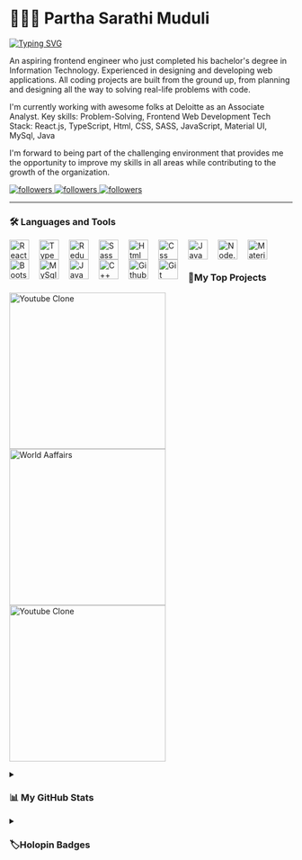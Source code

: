 # 👨🏻‍💻 Partha Sarathi Muduli

[![Typing SVG](https://readme-typing-svg.demolab.com?font=Fira+Code&weight=600&size=23&duration=2000&pause=1000&color=8868F7&width=435&lines=Aspiring+Software+Engineer;Web+Developer;Gamer;Video+Editor)](https://git.io/typing-svg)

An aspiring frontend engineer who just completed his bachelor's degree in Information Technology.
Experienced in designing and developing web applications. All coding projects are built from the ground up, from planning and designing all the way to solving real-life problems with code.

I'm currently working with awesome folks at Deloitte as an Associate Analyst. 
Key skills: Problem-Solving, Frontend Web Development
Tech Stack: React.js, TypeScript, Html, CSS, SASS, JavaScript, Material UI, MySql, Java

I'm forward to being part of the challenging environment that provides me the opportunity to improve my skills in all areas while contributing to the growth of the organization.


<p align="left">
        <!-- <a href="https://github.com/partha7978?tab=repositories&sort=stargazers">
         <img alt="total stars" title="Total stars on GitHub" src="https://custom-icon-badges.demolab.com/github/stars/partha7978?color=6A4DFF&style=for-the-badge&labelColor=6A4DFF&logo=star"/>
        </a>
        <a href="https://github.com/partha7978?tab=followers">
         <img alt="followers" title="Follow me on Github" src="https://custom-icon-badges.demolab.com/github/followers/partha7978?color=FF7070&labelColor=FF7070&style=for-the-badge&logo=person-add&label=Follow&logoColor=white"/> -->
        </a>
        <a href="mailto:parthasarathimuduli10@gmail.com">
         <img alt="followers" title="Send an email" src="https://custom-icon-badges.demolab.com/badge/Email-orange?style=for-the-badge&logo=gmail1&logoColor=white&labelColor=FF2929 &color=FF2929 "/>
        </a>
        <a href="https://www.linkedin.com/in/partha-sarathi-muduli-1738921b9/">
         <img alt="followers" title="Linkedin" src="https://custom-icon-badges.demolab.com/badge/Linkedin-orange?style=for-the-badge&logo=linkedin&logoColor=white&labelColor=3898FF&color=3898FF"/>
        </a>
        <a href="https://www.instagram.com/parth.a___/">
         <img alt="followers" title="Instagram" src="https://custom-icon-badges.demolab.com/badge/Instagram-orange?style=for-the-badge&logo=instagram&logoColor=white&labelColor=FF149D&color=FF149D"/>
        </a>
</p>

---

### 🛠️ Languages and Tools

<img align="left" alt="React" width="35px" style="padding-right:15px;"  src="https://cdn.jsdelivr.net/gh/devicons/devicon/icons/react/react-original.svg" />

<img align="left" alt="TypeScript" width="35px" style="padding-right:15px;"  src="https://cdn.jsdelivr.net/gh/devicons/devicon/icons/typescript/typescript-original.svg" />

<img align="left" alt="Redux" width="35px" style="padding-right:15px;"  src="https://cdn.jsdelivr.net/gh/devicons/devicon/icons/redux/redux-original.svg" />


<img align="left" alt="Sass" width="35px" style="padding-right:15px;"  src="https://cdn.jsdelivr.net/gh/devicons/devicon/icons/sass/sass-original.svg" />

<img align="left" alt="Html" width="35px" style="padding-right:15px;"  src="https://cdn.jsdelivr.net/gh/devicons/devicon/icons/html5/html5-original.svg" />

<img align="left" alt="Css" width="35px" style="padding-right:15px;"  src="https://cdn.jsdelivr.net/gh/devicons/devicon/icons/css3/css3-original.svg" />

<img align="left" alt="JavaScript" width="35px" style="padding-right:15px;"  src="https://cdn.jsdelivr.net/gh/devicons/devicon/icons/javascript/javascript-original.svg" />

<img align="left" alt="Node.js" width="35px" style="padding-right:15px;" src="https://cdn.jsdelivr.net/gh/devicons/devicon/icons/nodejs/nodejs-original.svg" />
          
<img align="left" alt="Material UI" width="35px" style="padding-right:15px;"  src="https://cdn.jsdelivr.net/gh/devicons/devicon/icons/materialui/materialui-original.svg" />

<img align="left" alt="Bootstrap" width="35px" style="padding-right:15px;"  src="https://cdn.jsdelivr.net/gh/devicons/devicon/icons/bootstrap/bootstrap-original.svg" />

<img align="left" alt="MySql" width="35px" style="padding-right:15px;"  src="https://cdn.jsdelivr.net/gh/devicons/devicon/icons/mysql/mysql-original-wordmark.svg" />

<img align="left" alt="Java" width="35px" style="padding-right:15px;"  src="https://cdn.jsdelivr.net/gh/devicons/devicon/icons/java/java-original.svg"/>

<img align="left" alt="C++" width="35px" style="padding-right:15px;" src="https://cdn.jsdelivr.net/gh/devicons/devicon/icons/cplusplus/cplusplus-original.svg" />
          
<img align="left" alt="Github" width="35px" style="padding-right:15px;"  src="https://cdn.jsdelivr.net/gh/devicons/devicon/icons/github/github-original.svg" />

<img align="left" alt="Git" width="35px" style="padding-right:15px;"  src="https://cdn.jsdelivr.net/gh/devicons/devicon/icons/git/git-original.svg" />

<br/>
<br/>

### 📘My Top Projects

<p align="left">
<a href="https://github.com/partha7978/quizApp"><img width="278" src="https://denvercoder1-github-readme-stats.vercel.app/api/pin/?username=partha7978&repo=quizApp&theme=react&bg_color=1F222E&title_color=F85D7F&hide_border=true&icon_color=F8D866&show_icons=false" alt="Youtube Clone"></a>
    <a href="https://github.com/partha7978/world-affairs"><img width="278" src="https://denvercoder1-github-readme-stats.vercel.app/api/pin/?username=partha7978&repo=world-affairs&theme=react&bg_color=1F222E&title_color=F85D7F&hide_border=true&icon_color=F8D866&show_icons=false" alt="World Aaffairs"></a>
    <a href="https://github.com/partha7978/youtube_clone"><img width="278" src="https://denvercoder1-github-readme-stats.vercel.app/api/pin/?username=partha7978&repo=youtube_clone&theme=react&bg_color=1F222E&title_color=F85D7F&hide_border=true&icon_color=F8D866&show_icons=false" alt="Youtube Clone"></a>
</p>

<details> 
    <summary><h3>📊 My GitHub Stats</h3></summary>

  <h3>🔥 Streak Stats</h3>
    <p>
        <a href="https://github.com/partha7978/github-readme-streak-stats">
            <img title="🔥 Get streak stats for your profile at git.io/streak-stats" alt="DenverCoder1's streak" src="https://streak-stats.demolab.com/?user=partha7978&theme=monokai-metallian&hide_border=true"/>
        </a>
    </p>

  <h3>💻 GitHub Profile Stats</h3>

  <a href="https://github.com/partha7978"><img alt="Partha's Github Stats" src="https://denvercoder1-github-readme-stats.vercel.app/api/?username=partha7978&show_icons=true&include_all_commits=true&count_private=true&theme=react&hide_border=true&bg_color=1F222E&title_color=F85D7F&icon_color=F8D866" height="192px"/></a>

  <a href="https://github.com/partha7978"><img alt="Partha's Top Languages" src="https://github-readme-stats.vercel.app/api/top-langs/?username=partha7978&langs_count=8&layout=compact&theme=react&hide_border=true&bg_color=1F222E&title_color=F85D7F&icon_color=F8D866&hide=Jupyter%20Notebook" height="192px"/></a>

  <br/>

  <a href="https://github.com/partha7978"><img alt="Partha's Activity Graph" src="https://github-readme-activity-graph.cyclic.app/graph/?username=partha7978&bg_color=1F222E&color=F8D866&line=F85D7F&point=FFFFFF&hide_border=true" /></a>

</details>

<details>
    <summary><h3>🏷️Holopin Badges</h3></summary>
    
  [![An image of @parth_a's Holopin badges, which is a link to view their full Holopin profile](https://holopin.me/parth_a)](https://holopin.io/@parth_a)
</details>
